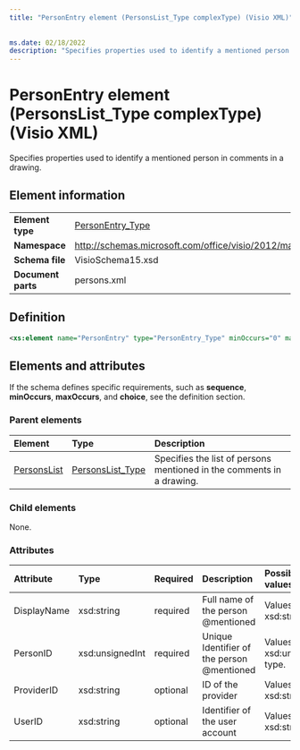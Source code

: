 ```yaml
---
title: "PersonEntry element (PersonsList_Type complexType) (Visio XML)"
 
 
ms.date: 02/18/2022
description: "Specifies properties used to identify a mentioned person in comments in a drawing."
---
```


# PersonEntry element (PersonsList_Type complexType) (Visio XML)

Specifies properties used to identify a mentioned person in comments in a drawing.
  
## Element information

|||
|:-----|:-----|
|**Element type** <br/> |[PersonEntry_Type](personentry_type-complextypevisio-xml.md) <br/> |
|**Namespace** <br/> |http://schemas.microsoft.com/office/visio/2012/main  <br/> |
|**Schema file** <br/> |VisioSchema15.xsd  <br/> |
|**Document parts** <br/> |persons.xml  <br/> |
   
## Definition

```XML
<xs:element name="PersonEntry" type="PersonEntry_Type" minOccurs="0" maxOccurs="unbounded" />
```

## Elements and attributes

If the schema defines specific requirements, such as **sequence**, **minOccurs**, **maxOccurs**, and **choice**, see the definition section. 
  
### Parent elements

|**Element**|**Type**|**Description**|
|:-----|:-----|:-----|
|[PersonsList](personslist-element-persons_type-complextypevisio-xml.md) <br/> |[PersonsList_Type](personslist_type-complextypevisio-xml.md) <br/> |Specifies the list of persons mentioned in the comments in a drawing. |
   
### Child elements

None.
  
### Attributes

|**Attribute**|**Type**|**Required**|**Description**|**Possible values**|
|:-----|:-----|:-----|:-----|:-----|
|DisplayName  <br/> |xsd:string  <br/> |required  <br/> |Full name of the person @mentioned |Values of the xsd:string type. |
|PersonID  <br/> |xsd:unsignedInt  <br/> |required  <br/> | Unique Identifier of the person @mentioned|Values of the xsd:unsignedInt type. |
|ProviderID  <br/> |xsd:string  <br/> |optional  <br/> |ID of the provider|Values of the xsd:string type. |
|UserID  <br/> |xsd:string  <br/> |optional  <br/> |Identifier of the user account|Values of the xsd:string type. |

